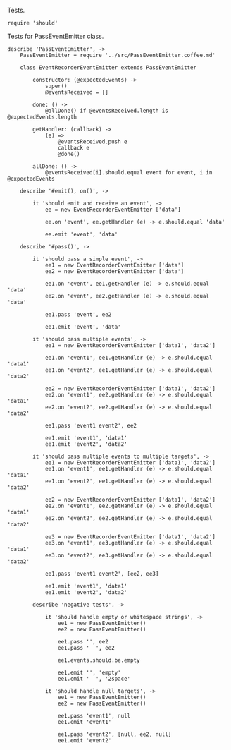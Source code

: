 Tests.

	require 'should'

Tests for PassEventEmitter class.

	describe 'PassEventEmitter', ->
		PassEventEmitter = require '../src/PassEventEmitter.coffee.md'

		class EventRecorderEventEmitter extends PassEventEmitter

			constructor: (@expectedEvents) ->
				super()
				@eventsReceived = []

			done: () ->
				@allDone() if @eventsReceived.length is @expectedEvents.length

			getHandler: (callback) ->
				(e) =>
					@eventsReceived.push e
					callback e
					@done()

			allDone: () ->
				@eventsReceived[i].should.equal event for event, i in @expectedEvents

		describe '#emit(), on()', ->

			it 'should emit and receive an event', ->
				ee = new EventRecorderEventEmitter ['data']

				ee.on 'event', ee.getHandler (e) -> e.should.equal 'data'

				ee.emit 'event', 'data'

		describe '#pass()', ->

			it 'should pass a simple event', ->
				ee1 = new EventRecorderEventEmitter ['data']
				ee2 = new EventRecorderEventEmitter ['data']

				ee1.on 'event', ee1.getHandler (e) -> e.should.equal 'data'
				ee2.on 'event', ee2.getHandler (e) -> e.should.equal 'data'

				ee1.pass 'event', ee2

				ee1.emit 'event', 'data'

			it 'should pass multiple events', ->
				ee1 = new EventRecorderEventEmitter ['data1', 'data2']

				ee1.on 'event1', ee1.getHandler (e) -> e.should.equal 'data1'
				ee1.on 'event2', ee1.getHandler (e) -> e.should.equal 'data2'

				ee2 = new EventRecorderEventEmitter ['data1', 'data2']
				ee2.on 'event1', ee2.getHandler (e) -> e.should.equal 'data1'
				ee2.on 'event2', ee2.getHandler (e) -> e.should.equal 'data2'

				ee1.pass 'event1 event2', ee2

				ee1.emit 'event1', 'data1'
				ee1.emit 'event2', 'data2'

			it 'should pass multiple events to multiple targets', ->
				ee1 = new EventRecorderEventEmitter ['data1', 'data2']
				ee1.on 'event1', ee1.getHandler (e) -> e.should.equal 'data1'
				ee1.on 'event2', ee1.getHandler (e) -> e.should.equal 'data2'

				ee2 = new EventRecorderEventEmitter ['data1', 'data2']
				ee2.on 'event1', ee2.getHandler (e) -> e.should.equal 'data1'
				ee2.on 'event2', ee2.getHandler (e) -> e.should.equal 'data2'

				ee3 = new EventRecorderEventEmitter ['data1', 'data2']
				ee3.on 'event1', ee3.getHandler (e) -> e.should.equal 'data1'
				ee3.on 'event2', ee3.getHandler (e) -> e.should.equal 'data2'

				ee1.pass 'event1 event2', [ee2, ee3]

				ee1.emit 'event1', 'data1'
				ee1.emit 'event2', 'data2'

			describe 'negative tests', ->

				it 'should handle empty or whitespace strings', ->
					ee1 = new PassEventEmitter()
					ee2 = new PassEventEmitter()

					ee1.pass '', ee2
					ee1.pass '  ', ee2

					ee1.events.should.be.empty

					ee1.emit '', 'empty'
					ee1.emit '  ', '2space'

				it 'should handle null targets', ->
					ee1 = new PassEventEmitter()
					ee2 = new PassEventEmitter()

					ee1.pass 'event1', null
					ee1.emit 'event1'

					ee1.pass 'event2', [null, ee2, null]
					ee1.emit 'event2'
